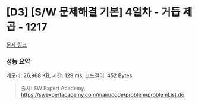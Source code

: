 # [D3] [S/W 문제해결 기본] 4일차 - 거듭 제곱 - 1217 

[문제 링크](https://swexpertacademy.com/main/code/problem/problemDetail.do?contestProbId=AV14dUIaAAUCFAYD) 

### 성능 요약

메모리: 26,968 KB, 시간: 129 ms, 코드길이: 452 Bytes



> 출처: SW Expert Academy, https://swexpertacademy.com/main/code/problem/problemList.do